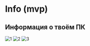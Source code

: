 # Info (mvp)
## Информация о твоём ПК
![1](https://user-images.githubusercontent.com/55539639/143020010-58ef68ba-49e9-4fc1-9472-f41a712d818d.jpg)
![2](https://user-images.githubusercontent.com/55539639/143020012-78b2601b-f4ff-45d2-a67c-ecd627a60c67.jpg)
![3](https://user-images.githubusercontent.com/55539639/143020014-ce4c93b6-0f23-465b-a807-8a4191fc3a14.jpg)
